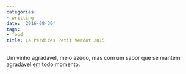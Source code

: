 ```yaml
---
categories:
- writting
date: '2016-08-30'
tags:
- food
title: La Perdices Petit Verdot 2015
---
```


Um vinho agradável, meio azedo, mas com um sabor que se mantém agradável em todo momento.